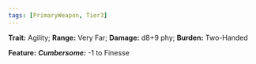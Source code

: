 ```yaml
---
tags: [PrimaryWeapon, Tier3]
---
```

**Trait:** Agility; **Range:** Very Far; **Damage:** d8+9 phy; **Burden:** Two-Handed

**Feature:** ***Cumbersome:*** -1 to Finesse
